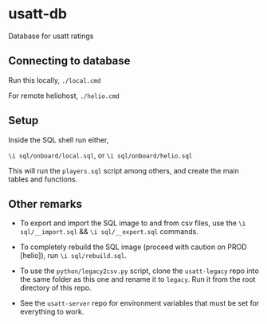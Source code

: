# usatt-db

Database for usatt ratings

## Connecting to database

Run this locally,
`./local.cmd`

For remote heliohost,
`./helio.cmd`

## Setup

Inside the SQL shell run either,

`\i sql/onboard/local.sql`, or `\i sql/onboard/helio.sql`

This will run the `players.sql` script among others, and create the main tables and functions.

## Other remarks

- To export and import the SQL image to and from csv files, use the `\i sql/__import.sql` && `\i sql/__export.sql` commands.

- To completely rebuild the SQL image (proceed with caution on PROD [helio]), run `\i sql/rebuild.sql`.

- To use the `python/legacy2csv.py` script, clone the `usatt-legacy` repo into the same folder as this one and rename it to `legacy`.  Run it from the root directory of this repo.

- See the `usatt-server` repo for environment variables that must be set for everything to work.
